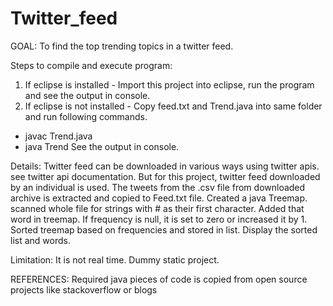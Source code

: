 Twitter_feed
============
GOAL: To find the top trending topics in a twitter feed.

Steps to compile and execute program:
 1. If eclipse is installed -
 Import this project into eclipse, run the program and see the output in console.
 2. If eclipse is not installed -
 Copy feed.txt and Trend.java into same folder and run following commands.
  - javac Trend.java
  - java Trend
  See the output in console.

Details:
  Twitter feed can be downloaded in various ways using twitter apis. see twitter api documentation.
  But for this project, twitter feed downloaded by an individual is used.
  The tweets from the .csv file from downloaded archive is extracted and copied to Feed.txt file.
  Created a java  Treemap.
  scanned whole file for strings with # as their first character.
  Added that word in treemap. If frequency is null, it is set to zero or increased it by 1.
  Sorted treemap based on frequencies and stored in list.
  Display the sorted list and words.
  
Limitation:
 It is not real time. Dummy static project.  
  
REFERENCES:
  Required java pieces of code is copied from open source projects like stackoverflow or blogs
